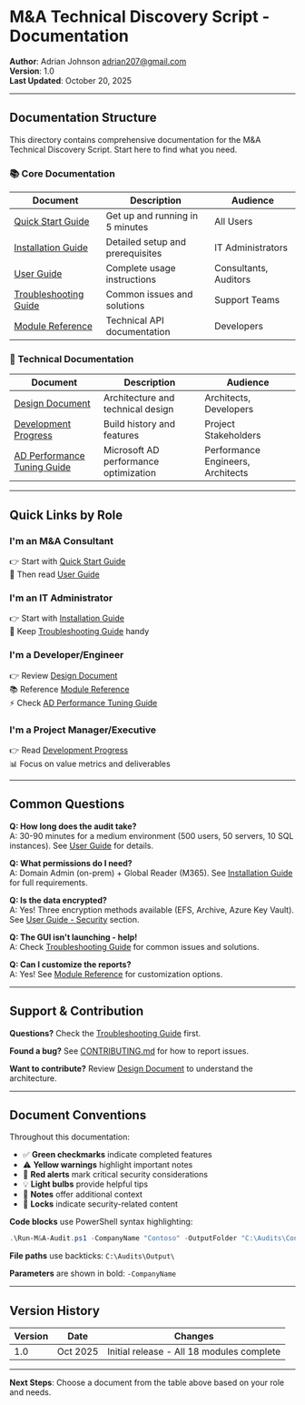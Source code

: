# M&A Technical Discovery Script - Documentation

**Author**: Adrian Johnson <adrian207@gmail.com>  
**Version**: 1.0  
**Last Updated**: October 20, 2025

---

## Documentation Structure

This directory contains comprehensive documentation for the M&A Technical Discovery Script. Start here to find what you need.

### 📚 Core Documentation

| Document | Description | Audience |
|----------|-------------|----------|
| [Quick Start Guide](QUICK_START.md) | Get up and running in 5 minutes | All Users |
| [Installation Guide](INSTALLATION.md) | Detailed setup and prerequisites | IT Administrators |
| [User Guide](USER_GUIDE.md) | Complete usage instructions | Consultants, Auditors |
| [Troubleshooting Guide](TROUBLESHOOTING.md) | Common issues and solutions | Support Teams |
| [Module Reference](MODULE_REFERENCE.md) | Technical API documentation | Developers |

### 🔧 Technical Documentation

| Document | Description | Audience |
|----------|-------------|----------|
| [Design Document](DESIGN_DOCUMENT.md) | Architecture and technical design | Architects, Developers |
| [Development Progress](DEVELOPMENT_PROGRESS.md) | Build history and features | Project Stakeholders |
| [AD Performance Tuning Guide](AD_PERFORMANCE_TUNING_GUIDE.md) | Microsoft AD performance optimization | Performance Engineers, Architects |

---

## Quick Links by Role

### **I'm an M&A Consultant**
👉 Start with [Quick Start Guide](QUICK_START.md)  
📖 Then read [User Guide](USER_GUIDE.md)

### **I'm an IT Administrator**
👉 Start with [Installation Guide](INSTALLATION.md)  
🔧 Keep [Troubleshooting Guide](TROUBLESHOOTING.md) handy

### **I'm a Developer/Engineer**
👉 Review [Design Document](DESIGN_DOCUMENT.md)  
📚 Reference [Module Reference](MODULE_REFERENCE.md)  
⚡ Check [AD Performance Tuning Guide](AD_PERFORMANCE_TUNING_GUIDE.md)

### **I'm a Project Manager/Executive**
👉 Read [Development Progress](DEVELOPMENT_PROGRESS.md)  
📊 Focus on value metrics and deliverables

---

## Common Questions

**Q: How long does the audit take?**  
A: 30-90 minutes for a medium environment (500 users, 50 servers, 10 SQL instances). See [User Guide](USER_GUIDE.md) for details.

**Q: What permissions do I need?**  
A: Domain Admin (on-prem) + Global Reader (M365). See [Installation Guide](INSTALLATION.md) for full requirements.

**Q: Is the data encrypted?**  
A: Yes! Three encryption methods available (EFS, Archive, Azure Key Vault). See [User Guide - Security](USER_GUIDE.md#security) section.

**Q: The GUI isn't launching - help!**  
A: Check [Troubleshooting Guide](TROUBLESHOOTING.md) for common issues and solutions.

**Q: Can I customize the reports?**  
A: Yes! See [Module Reference](MODULE_REFERENCE.md) for customization options.

---

## Support & Contribution

**Questions?** Check the [Troubleshooting Guide](TROUBLESHOOTING.md) first.

**Found a bug?** See [CONTRIBUTING.md](../CONTRIBUTING.md) for how to report issues.

**Want to contribute?** Review [Design Document](DESIGN_DOCUMENT.md) to understand the architecture.

---

## Document Conventions

Throughout this documentation:

- ✅ **Green checkmarks** indicate completed features
- ⚠️ **Yellow warnings** highlight important notes
- 🚨 **Red alerts** mark critical security considerations
- 💡 **Light bulbs** provide helpful tips
- 📝 **Notes** offer additional context
- 🔐 **Locks** indicate security-related content

**Code blocks** use PowerShell syntax highlighting:
```powershell
.\Run-M&A-Audit.ps1 -CompanyName "Contoso" -OutputFolder "C:\Audits\Contoso"
```

**File paths** use backticks: `C:\Audits\Output\`

**Parameters** are shown in bold: `-CompanyName`

---

## Version History

| Version | Date | Changes |
|---------|------|---------|
| 1.0 | Oct 2025 | Initial release - All 18 modules complete |

---

**Next Steps**: Choose a document from the table above based on your role and needs.
